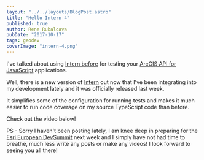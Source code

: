 ```yaml
---
layout: "../../layouts/BlogPost.astro"
title: "Hello Intern 4"
published: true
author: Rene Rubalcava
pubDate: "2017-10-17"
tags: geodev
coverImage: "intern-4.png"
---
```


I've talked about using [Intern before](https://odoe.net/blog/using-intern-arcgis-api-javascript/) for testing your [ArcGIS API for JavaScript](https://developers.arcgis.com/javascript/) applications.

Well, there is a new version of [Intern](https://theintern.io/) out now that I've been integrating into my development lately and it was officially released last week.

It simplifies some of the configuration for running tests and makes it much easier to run code coverage on my source TypeScript code than before.

Check out the video below!

<lite-youtube videoid="B8wcNYGi4vg"></lite-youtube>

PS - Sorry I haven't been posting lately, I am knee deep in preparing for the [Esri European DevSummit](http://www.esri.com/events/devsummit-europe) next week and I simply have not had time to breathe, much less write any posts or make any videos! I look forward to seeing you all there!
